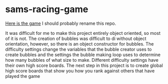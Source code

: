 # sams-racing-game

<a href="samdarbonne.github.io/sams-racing-game">Here is the game</a> I should probably rename this repo.

It was difficult for me to make this project entirely object oriented, so most of it is not. The creation of bubbles was difficult to di without object orientation, however, so there is an object constructor for bubbles. The difficulty settings change the variables that the bubble creator uses to create bubbles and the settings the bubble making loop uses to determine how many bubbles of what size to make. Different difficulty settings have their own high score boards. The next step in this project is to create global high score boards that show you how you rank against others that have played the game
